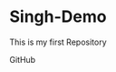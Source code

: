 # Singh-Demo
This is my first Repository

<html>
  <head>
    
  </head>
  <body>
    <p> GitHub</p>
    <p><p>
  </body>
</html>
